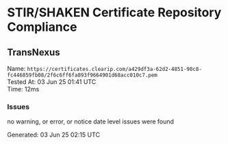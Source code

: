 # STIR/SHAKEN Certificate Repository Compliance

## TransNexus

Name: `https://certificates.clearip.com/a429df3a-62d2-4851-90c8-fc446859fb08/2f6c6ff6fa893f9664901d68acc010c7.pem`\
Tested At: 03 Jun 25 01:41 UTC\
Time: 12ms

### Issues

no warning, or error, or notice date level issues were found

Generated: 03 Jun 25 02:15 UTC